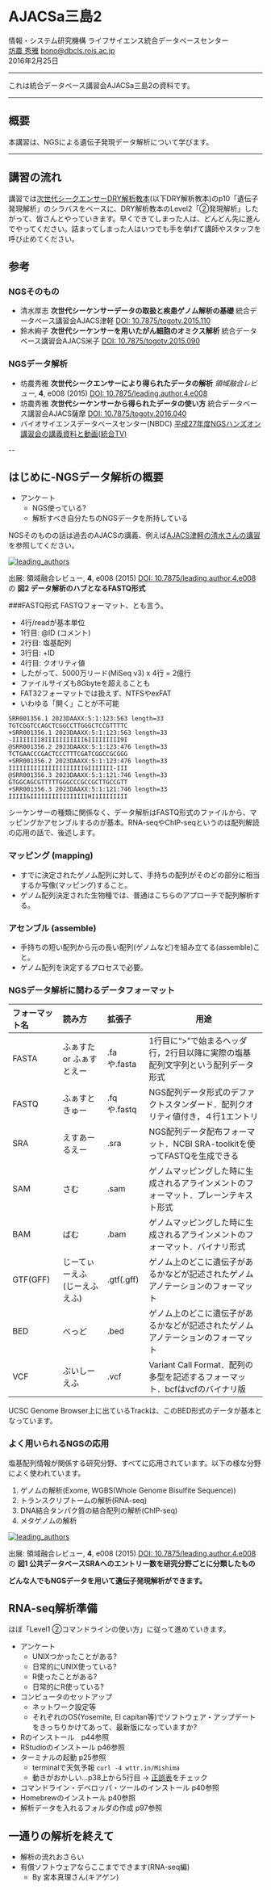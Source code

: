 # AJACSa三島2

情報・システム研究機構 ライフサイエンス統合データベースセンター  
[坊農 秀雅](http://bonohu.jp/) bono@dbcls.rois.ac.jp  
2016年2月25日


----

これは統合データベース講習会AJACSa三島2の資料です。 

----

## 概要

本講習は、NGSによる遺伝子発現データ解析について学びます。 

----

## 講習の流れ

講習では[次世代シークエンサーDRY解析教本](https://books.google.co.jp/books?id=ZujwCgAAQBAJ)(以下DRY解析教本)のp10「遺伝子発現解析」のシラバスをベースに、DRY解析教本のLevel2「②発現解析」したがって、皆さんとやっていきます。早くできてしまった人は、どんどん先に進んでやってください。詰まってしまった人はいつでも手を挙げて講師やスタッフを呼び止めてください。

## 参考
### NGSそのもの

- 清水厚志 **次世代シーケンサーデータの取扱と疾患ゲノム解析の基礎** 統合データベース講習会AJACS津軽 [DOI: 10.7875/togotv.2015.110](http://doi.org/10.7875/togotv.2015.110)
- 鈴木絢子 **次世代シーケンサーを用いたがん細胞のオミクス解析** 統合データベース講習会AJACS米子 [DOI: 10.7875/togotv.2015.090](http://doi.org/10.7875/togotv.2015.090)

 
### NGSデータ解析
-  坊農秀雅 **次世代シークエンサーにより得られたデータの解析** *領域融合レビュー*, **4**, e008 (2015) [DOI: 10.7875/leading.author.4.e008](http://doi.org/10.7875/leading.author.4.e008) 
- 坊農秀雅 **次世代シーケンサーから得られたデータの使い方** 統合データベース講習会AJACS薩摩 [DOI: 10.7875/togotv.2016.040](http://doi.org/10.7875/togotv.2016.040)
- バイオサイエンスデータベースセンター(NBDC) [平成27年度NGSハンズオン講習会の講義資料と動画(統合TV)](http://biosciencedbc.jp/human/human-resources/workshop/h27)

--
## はじめに-NGSデータ解析の概要

- アンケート
	- NGS使っている?
	- 解析すべき自分たちのNGSデータを所持している

NGSそのものの話は過去のAJACSの講義、例えば[AJACS津軽の清水さんの講習](http://togotv.dbcls.jp/ja/20151121.html)を参照してください。

[![leading_authors](http://leading.lifesciencedb.jp/wordpress/wp-content/uploads/2015/05/Bono-4.e008-Fig.2.jpg)](http://dx.doi.org/10.7875/leading.author.4.e008)

出展: 領域融合レビュー, **4**, e008 (2015) [DOI: 10.7875/leading.author.4.e008](http://dx.doi.org/10.7875/leading.author.4.e008) の **図2 データ解析のハブとなるFASTQ形式**

###FASTQ形式
FASTQフォーマット、とも言う。
- 4行/readが基本単位
 - 1行目: @ID (コメント)
 - 2行目: 塩基配列
 - 3行目: +ID
 - 4行目: クオリティ値
- したがって、5000万リード(MiSeq v3) x 4行 = 2億行
 - ファイルサイズも8Gbyteを超えることも
 - FAT32フォーマットでは扱えず、NTFSやexFAT
 - いわゆる「開く」ことが不可能

```FASTQファイルの実例(抜粋)
SRR001356.1 2023DAAXX:5:1:123:563 length=33
TGTCGGTCCAGCTCGGCCTTGGGCTCCGTTTTC
+SRR001356.1 2023DAAXX:5:1:123:563 length=33
-IIIIIIII8IIIIIIIIIII6IIIIIIIII9I
@SRR001356.2 2023DAAXX:5:1:123:476 length=33
TCTGAACCCGACTCCCTTTCGATCGGCCGCGGG
+SRR001356.2 2023DAAXX:5:1:123:476 length=33
IIIIIIIIIIIIIIIIIIIIIGIIIIIII-III
@SRR001356.3 2023DAAXX:5:1:121:746 length=33
GTGGCAGCGTTTTTGGGCCCGCCGCTTGCCGTT
+SRR001356.3 2023DAAXX:5:1:121:746 length=33
IIIII&IIIIIIIIIIIIIIIIHI1IIIIIIII
```

シーケンサーの種類に関係なく、データ解析はFASTQ形式のファイルから、マッピングかアセンブルするのが基本。RNA-seqやChIP-seqというのは配列解読の応用の話で、後述します。

### マッピング (mapping)
- すでに決定されたゲノム配列に対して、手持ちの配列がそのどの部分に相当するか写像(マッピング)すること。
- ゲノム配列決定された生物種では、普通はこちらのアプローチで配列解析する。

### アセンブル (assemble)
- 手持ちの短い配列から元の長い配列(ゲノムなど)を組み立てる(assemble)こと。
- ゲノム配列を決定するプロセスで必要。

### NGSデータ解析に関わるデータフォーマット

|フォーマット名|読み方|拡張子|用途|
|:-----------|:----|:----|---|
|FASTA|ふぁすた or ふぁすとえー|	.faや.fasta	|1行目に“>”で始まるヘッダ行，2行目以降に実際の塩基配列文字列という配列データ形式|
|FASTQ|ふぁすときゅー|	.fqや.fastq	|NGS配列データ形式のデファクトスタンダード．配列クオリティ値付き，４行1エントリ|
|SRA|えすあーるえー|	.sra|	NGS配列データ配布フォーマット．NCBI SRA-toolkitを使ってFASTQを生成できる|
|SAM|さむ|	.sam|	ゲノムマッピングした時に生成されるアラインメントのフォーマット．プレーンテキスト形式|
|BAM|ばむ|	.bam|	ゲノムマッピングした時に生成されるアラインメントのフォーマット．バイナリ形式|
|GTF(GFF)|じーてぃーえふ (じーえふえふ)|	.gtf(.gff)|	ゲノム上のどこに遺伝子があるかなどが記述されたゲノムアノテーションのフォーマット|
|BED|べっど|	.bed	|ゲノム上のどこに遺伝子があるかなどが記述されたゲノムアノテーションのフォーマット|
|VCF|ぶいしーえふ|	.vcf	|Variant Call Format．配列の多型を記述するフォーマット．bcfはvcfのバイナリ版|

UCSC Genome Browser上に出ているTrackは、このBED形式のデータが基本となっています。

### よく用いられるNGSの応用
塩基配列情報が関係する研究分野、すべてに応用されています。以下の様な分野によく使われています。


1. ゲノムの解析(Exome, WGBS(Whole Genome Bisulfite Sequence))
2. トランスクリプトームの解析(RNA-seq)
3. DNA結合タンパク質の結合配列の解析(ChIP-seq)
4. メタゲノムの解析

[![leading_authors](http://leading.lifesciencedb.jp/wordpress/wp-content/uploads/2015/05/Bono-4.e008-Fig.1.jpg)](http://dx.doi.org/10.7875/leading.author.4.e008)

出展: 領域融合レビュー, **4**, e008 (2015) [DOI: 10.7875/leading.author.4.e008](http://dx.doi.org/10.7875/leading.author.4.e008) の **図1 公共データベースSRAへのエントリー数を研究分野ごとに分類したもの**

**どんな人でもNGSデータを用いて遺伝子発現解析ができます。**

## RNA-seq解析準備

ほぼ「Level1 ②コマンドラインの使い方」に従って進めていきます。

- アンケート
	- UNIXつかったことがある?
	- 日常的にUNIX使っている?
	- R使ったことがある?
	- 日常的にR使っている?
- コンピュータのセットアップ
	- ネットワーク設定等
	- それぞれのOS(Yosemite, El capitan等)でソフトウェア・アップデートをきっちりかけてあって、最新版になっていますか?
- Rのインストール　p44参照
- RStudioのインストール p46参照
- ターミナルの起動 p25参照
	- terminalで天気予報 `curl -4 wttr.in/Mishima`
	- 動きがおかしい…p38上から5行目 → [正誤表](http://gakken-mesh.jp/book/detail/9784780909203.html)をチェック
- コマンドライン・デベロッパ・ツールのインストール p40参照
- Homebrewのインストール p40参照
- 解析データを入れるフォルダの作成 p97参照

## 一通りの解析を終えて
- 解析の流れおさらい
- 有償ソフトウェアならここまでできます(RNA-seq編)
	- By 宮本真理さん(キアゲン)

